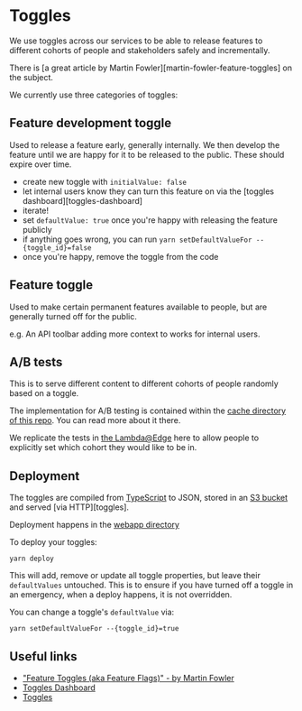 # Toggles

We use toggles across our services to be able to release features to
different cohorts of people and stakeholders safely and incrementally.

There is [a great article by Martin Fowler][martin-fowler-feature-toggles] on the subject.

We currently use three categories of toggles:

## Feature development toggle

Used to release a feature early, generally internally. We then develop the feature until
we are happy for it to be released to the public. These should expire over time.

* create new toggle with `initialValue: false`
* let internal users know they can turn this feature on via the [toggles dashboard][toggles-dashboard]
* iterate!
* set `defaultValue: true` once you're happy with releasing the feature publicly
* if anything goes wrong, you can run `yarn setDefaultValueFor --{toggle_id}=false`
* once you're happy, remove the toggle from the code

## Feature toggle

Used to make certain permanent features available to people, but are generally turned off
for the public.

e.g. An API toolbar adding more context to works for internal users.

## A/B tests

This is to serve different content to different cohorts of people randomly based on a toggle.

The implementation for A/B testing is contained within the [cache directory of this repo](../cache).
You can read more about it there.

We replicate the tests in [the Lambda@Edge](../cache/edge_lambdas/src/toggler.ts) here to allow
people to explicitly set which cohort they would like to be in.


## Deployment

The toggles are compiled from [TypeScript](./webapp/toggles.ts) to JSON, stored in an [S3 bucket](./terraform/main.tf)
and served [via HTTP][toggles].

Deployment happens in the [webapp directory](./webapp)

To deploy your toggles:

```
yarn deploy
```

This will add, remove or update all toggle properties, but leave their `defaultValues` untouched. This
is to ensure if you have turned off a toggle in an emergency, when a deploy happens, it is not overridden.

You can change a toggle's `defaultValue` via:

```
yarn setDefaultValueFor --{toggle_id}=true
```

## Useful links
- ["Feature Toggles (aka Feature Flags)" - by Martin Fowler](https://martinfowler.com/articles/feature-toggles.html)
- [Toggles Dashboard](https://dash.wellcomecollection.org/toggles)
- [Toggles](https://toggles.wellcomecollection.org/toggles.json)

